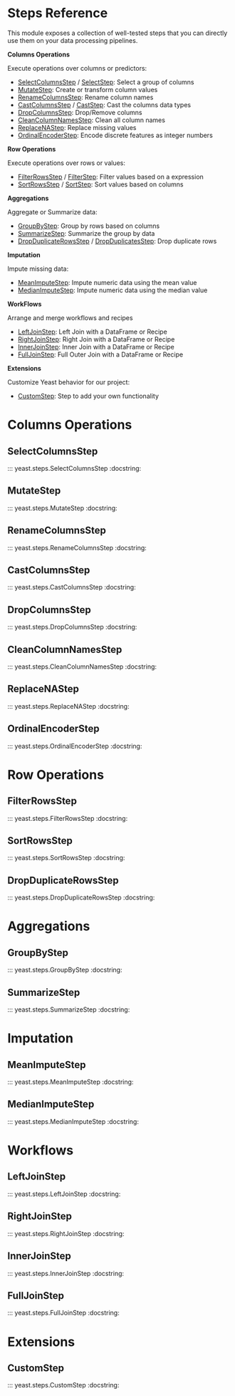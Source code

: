 # Steps Reference

This module exposes a collection of well-tested steps that you can directly use them on your data processing pipelines.

**Columns Operations**

Execute operations over columns or predictors:

- [SelectColumnsStep](#selectcolumnsstep) / [SelectStep](#selectcolumnsstep): Select a group of columns
- [MutateStep](#mutatestep): Create or transform column values
- [RenameColumnsStep](#renamecolumnsstep): Rename column names
- [CastColumnsStep](#castcolumnsstep) / [CastStep](#castcolumnsstep): Cast the columns data types
- [DropColumnsStep](#dropcolumnsstep): Drop/Remove columns
- [CleanColumnNamesStep](#cleancolumnnamesstep): Clean all column names
- [ReplaceNAStep](#replacenastep): Replace missing values
- [OrdinalEncoderStep](#ordinalencoderstep): Encode discrete features as integer numbers

**Row Operations**

Execute operations over rows or values:

- [FilterRowsStep](#filterrowsstep) / [FilterStep](#filterrowsstep): Filter values based on a expression
- [SortRowsStep](#sortrowsstep) / [SortStep](#sortrowsstep): Sort values based on columns


**Aggregations**

Aggregate or Summarize data:

- [GroupByStep](#groupbystep): Group by rows based on columns
- [SummarizeStep](#summarizestep): Summarize the group by data
- [DropDuplicateRowsStep](#dropduplicaterowsstep) / [DropDuplicatesStep](#dropduplicaterowsstep): Drop duplicate rows

**Imputation**

Impute missing data:

- [MeanImputeStep](#meanimputestep): Impute numeric data using the mean value
- [MedianImputeStep](#medianimputestep): Impute numeric data using the median value

**WorkFlows**

Arrange and merge workflows and recipes

- [LeftJoinStep](#leftjoinstep): Left Join with a DataFrame or Recipe
- [RightJoinStep](#rightjoinstep): Right Join with a DataFrame or Recipe
- [InnerJoinStep](#innerjoinstep): Inner Join with a DataFrame or Recipe
- [FullJoinStep](#fulljoinstep): Full Outer Join with a DataFrame or Recipe

**Extensions**

Customize Yeast behavior for our project:

- [CustomStep](#customstep): Step to add your own functionality

# Columns Operations

## SelectColumnsStep

::: yeast.steps.SelectColumnsStep
    :docstring:

## MutateStep

::: yeast.steps.MutateStep
    :docstring:

## RenameColumnsStep

::: yeast.steps.RenameColumnsStep
    :docstring:

## CastColumnsStep

::: yeast.steps.CastColumnsStep
    :docstring:

## DropColumnsStep

::: yeast.steps.DropColumnsStep
    :docstring:

## CleanColumnNamesStep

::: yeast.steps.CleanColumnNamesStep
    :docstring:

## ReplaceNAStep

::: yeast.steps.ReplaceNAStep
    :docstring:

## OrdinalEncoderStep

::: yeast.steps.OrdinalEncoderStep
    :docstring:

# Row Operations

## FilterRowsStep

::: yeast.steps.FilterRowsStep
    :docstring:

## SortRowsStep

::: yeast.steps.SortRowsStep
    :docstring:


## DropDuplicateRowsStep

::: yeast.steps.DropDuplicateRowsStep
    :docstring:

# Aggregations

## GroupByStep

::: yeast.steps.GroupByStep
    :docstring:

## SummarizeStep

::: yeast.steps.SummarizeStep
    :docstring:

# Imputation

## MeanImputeStep

::: yeast.steps.MeanImputeStep
    :docstring:

## MedianImputeStep

::: yeast.steps.MedianImputeStep
    :docstring:

# Workflows

## LeftJoinStep

::: yeast.steps.LeftJoinStep
    :docstring:

## RightJoinStep

::: yeast.steps.RightJoinStep
    :docstring:

## InnerJoinStep

::: yeast.steps.InnerJoinStep
    :docstring:

## FullJoinStep

::: yeast.steps.FullJoinStep
    :docstring:

# Extensions

## CustomStep

::: yeast.steps.CustomStep
    :docstring:
